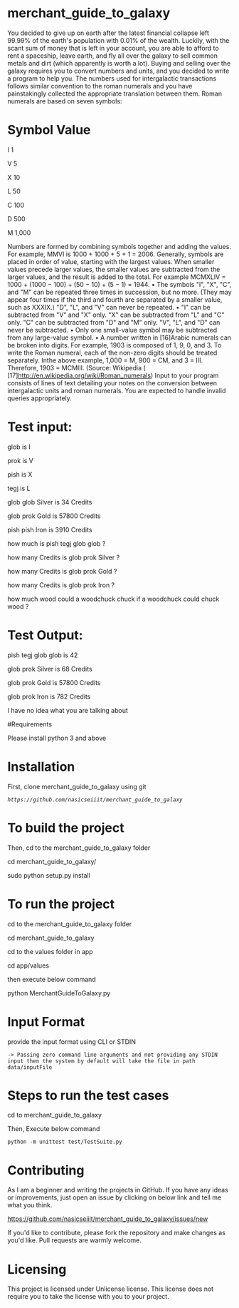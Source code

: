 # merchant_guide_to_galaxy

You decided to give up on earth after the latest financial collapse left 99.99% of the earth's population with 0.01% of the wealth. Luckily, with the scant sum of money that is left in your account, you are able to afford to rent a spaceship, leave earth, and fly all over the galaxy to sell common metals and dirt (which apparently is worth a lot).
Buying and selling over the galaxy requires you to convert numbers and units, and you decided to write a program to help you.
The numbers used for intergalactic transactions follows similar convention to the roman numerals and you have painstakingly collected the appropriate translation between them.
Roman numerals are based on seven symbols:
 
# Symbol Value

I 1

V 5

X 10

L 50

C 100

D 500

M 1,000

Numbers are formed by combining symbols together and adding the values. For example, MMVI is 1000 + 1000 + 5 + 1 = 2006. Generally, symbols are placed in order of value, starting with the largest values. When smaller values precede larger values, the smaller values are subtracted from the larger values, and the result is added to the total. For example MCMXLIV = 1000 + (1000 − 100) + (50 − 10) + (5 − 1) = 1944.
• The symbols "I", "X", "C", and "M" can be repeated three times in succession, but no more. (They may appear four times if the third and fourth are separated by a smaller value, such as XXXIX.) "D", "L", and "V" can never be repeated.
• "I" can be subtracted from "V" and "X" only. "X" can be subtracted from "L" and "C" only. "C" can be subtracted from "D" and "M" only. "V", "L", and "D" can never be subtracted.
• Only one small-value symbol may be subtracted from any large-value symbol.
• A number written in [16]Arabic numerals can be broken into digits. For example, 1903 is composed of 1, 9, 0, and 3. To write the Roman numeral,
each of the non-zero digits should be treated separately. Inthe above
example, 1,000 = M, 900 = CM, and 3 = III. Therefore, 1903 = MCMIII. (Source: Wikipedia ( [17]http://en.wikipedia.org/wiki/Roman_numerals)
Input to your program consists of lines of text detailing your notes on the conversion between intergalactic units and roman numerals.
You are expected to handle invalid queries appropriately.

# Test input:

glob is I

prok is V

pish is X

tegj is L

glob glob Silver is 34 Credits

glob prok Gold is 57800 Credits

pish pish Iron is 3910 Credits

how much is pish tegj glob glob ?

how many Credits is glob prok Silver ?

how many Credits is glob prok Gold ?

how many Credits is glob prok Iron ?

how much wood could a woodchuck chuck if a woodchuck could chuck wood ?

# Test Output:

pish tegj glob glob is 42

glob prok Silver is 68 Credits

glob prok Gold is 57800 Credits

glob prok Iron is 782 Credits

I have no idea what you are talking about

#Requirements

Please install python 3 and above

# Installation

First, clone merchant_guide_to_galaxy using git

_`https://github.com/nasicseiiit/merchant_guide_to_galaxy`_

# To build the project

Then, cd to the merchant_guide_to_galaxy folder 

 cd merchant_guide_to_galaxy/
 
 sudo python setup.py install 

# To run the project

 cd to the merchant_guide_to_galaxy folder 
 
 cd merchant_guide_to_galaxy
 
 cd to the values folder in app
 
 cd app/values
 
 then execute below command
 
 python MerchantGuideToGalaxy.py

# Input Format

provide the input format using CLI or STDIN

`-> Passing zero command line arguments and not providing any STDIN input then the system by default will take the file in path  data/inputFile`

# Steps to run the test cases
 
 cd to merchant_guide_to_galaxy

 Then, Execute below command
 
  `python -m unittest test/TestSuite.py`
  
# Contributing

As I am a beginner and writing the projects in GitHub. 
If you have any ideas or improvements, just open an issue by clicking on below link and tell me what you think.

https://github.com/nasicseiiit/merchant_guide_to_galaxy/issues/new

If you'd like to contribute, please fork the repository and make changes as you'd like. Pull requests are warmly welcome.

# Licensing

This project is licensed under Unlicense license. This license does not require you to take the license with you to your project. 
